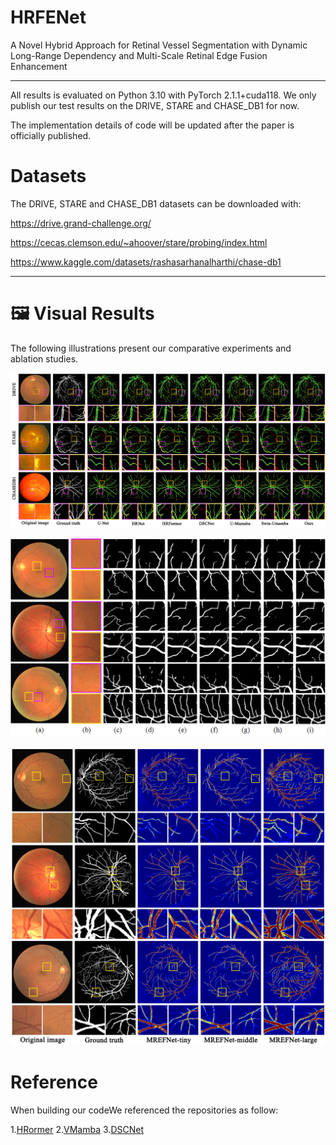 # HRFENet

A Novel Hybrid Approach for Retinal Vessel Segmentation with Dynamic Long-Range Dependency and Multi-Scale Retinal Edge Fusion Enhancement

*****

All results is evaluated on Python 3.10 with PyTorch 2.1.1+cuda118.
We only publish our test results on the DRIVE, STARE and CHASE_DB1 for now.

The implementation details of code will be updated after the paper is officially published.

# Datasets
The DRIVE, STARE and CHASE_DB1 datasets can be downloaded with:

https://drive.grand-challenge.org/

https://cecas.clemson.edu/~ahoover/stare/probing/index.html

https://www.kaggle.com/datasets/rashasarhanalharthi/chase-db1

* * *

# 🖼️ Visual Results

The following illustrations present our comparative experiments and ablation studies.

![Fig5](Image/Fig5.png)

![Fig6](Image/Fig6.png)

![Fig7](Image/Fig7.png)

# Reference

When building our codeWe referenced the repositories as follow:

1.[HRormer](https://github.com/HRNet/HRFormer)
2.[VMamba](https://github.com/MzeroMiko/VMamba)
3.[DSCNet](https://github.com/YaoleiQi/DSCNet)
